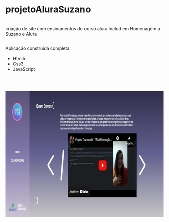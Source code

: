 # projetoAluraSuzano
<br>
criação de site com ensinamentos do curso alura includ em Homenagem a Suzano e Alura

##

<p> Aplicação construida completa:</p>
 <ul>
   <li>Html5</li>
   <li>Css3</li>   
   <li>JavaScript</li>   
 </ul>

<br> 
   
##

<img align="center" alt="Elizabeth-Js" height="400" width="800" src="https://github.com/elizabethesantos/projetoAluraSuzano/blob/main/images/alura-Transcode.jpeg">


